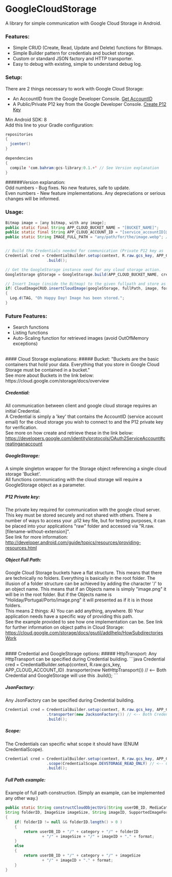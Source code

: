 # GoogleCloudStorage

A library for simple communication with Google Cloud Storage in Android.

### Features:
- Simple CRUD (Create, Read, Update and Delete) functions for Bitmaps.
- Simple Builder pattern for credentials and bucket storage.
- Custom or standard JSON factory and HTTP transporter.
- Easy to debug with existing, simple to understand debug log.

### Setup:
There are 2 things necessary to work with Google Cloud Storage:
- An AccountID from the Google Developer Console. [Get AccountID](https://developers.google.com/identity/protocols/OAuth2ServiceAccount#creatinganaccount)
- A Public/Private P12 key from the Google Developer Console. [Create P12 Key](https://cloud.google.com/storage/docs/authentication?hl=en#generating-a-private-key)


Min Android SDK: 8<br>
Add this line to your Gradle configuration:
```java
repositories 
{
  jcenter()
}
    
dependencies 
{
  compile 'com.bahram:gcs-library:0.1.+' // See Version explanation
}
```

######Version explanation:<br>
Odd numbers  - Bug fixes. No new features, safe to update.<br>
Even numbers - New feature implementations. Any depreciations or serious changes will be informed.<br>

### Usage:
```java
Bitmap image = [any bitmap, with any image];
public static final String APP_CLOUD_BUCKET_NAME = "[BUCKET_NAME]";
public static final String APP_CLOUD_ACCOUNT_ID = "[service_accountID]@developer.gserviceaccount.com";
public static String IMAGE_FULL_PATH = "any/path/for/the/image.webp"; // See Object Full Path explanation.


// Build the Credentials needed for communication (Private P12 key as 'R.raw.gcs_key").
Credential cred = CredentialBuilder.setup(context, R.raw.gcs_key, APP_CLOUD_ACCOUNT_ID)
                  .build();

// Get the GoogleStorage instance need for any cloud storage action.
GoogleStorage gStorage = GoogleStorage.build(APP_CLOUD_BUCKET_NAME, cred);

// Insert Image (inside the Bitmap) to the given fullpath and store as given format.
if( CloudImageCRUD.insertCloudImage(googleStorage, fullPath, image, format) )
{
  Log.d(TAG, "Oh Happy Day! Image has been stored.";
}
```



### Future Features:
- Search functions
- Listing functions
- Auto-Scaling function for retrieved images (avoid OutOfMemory exceptions)

<br>
#### Cloud Storage explanations:
##### Bucket:
"Buckets are the basic containers that hold your data. Everything that you store in Google Cloud Storage must be contained in a bucket."<br>
See more about Buckets in the link below:<br>
https://cloud.google.com/storage/docs/overview


##### Credential:
All communication between client and google cloud storage requires an initial Credential.<br>
A Credential is simply a 'key' that contains the AccountID (service account email) for the cloud storage you wish to connect to and the P12 private key for verification.<br>
See more on how create and retrieve these in the link below:<br>
https://developers.google.com/identity/protocols/OAuth2ServiceAccount#creatinganaccount

##### GoogleStorage:
A simple singleton wrapper for the Storage object referencing a single cloud storage 'Bucket'.<br>
All functions communicating with the cloud storage will require a GoogleStorage object as a parameter.

##### P12 Private key:
The private key required for communication with the google cloud server. This key must be stored securely and not shared with others. There a number of ways to access your .p12 key file, but for testing purposes, it can be placed into your applications "raw" folder and accessed via "R.raw.[filename-without-extension]".<br>
See link for more information:<br>
http://developer.android.com/guide/topics/resources/providing-resources.html

##### Object Full Path:
Google Cloud Storage buckets have a flat structure. This means that there are technically no folders. Everything is basically in the root folder. The illusion of a folder structure can be achieved by adding the character '/' to an object name. This means that if an Objects name is simply "image.png" it will be in the root folder. But if the Objects name is "Holiday/Portugal/Porto/image.png" it will presented as if it is in those folders.<br>
This means 2 things:
A) You can add anything, anywhere. B) Your application needs have a specific way of providing this path.<br>
See the example provided to see how one implementation can be.
See link for further information on object paths in Cloud Storage:<br>
https://cloud.google.com/storage/docs/gsutil/addlhelp/HowSubdirectoriesWork

<br>
#### Credential and GoogleStorage options:
##### HttpTransport: 
Any HttpTransport can be specified during Credential building.
```java
Credential cred = CredentialBuilder.setup(context, R.raw.gcs_key, APP_CLOUD_ACCOUNT_ID)
                  .transporter(new NetHttpTransport()) // <-- Both Credential and GoogleStorage will use this
                  .build();
```

##### JsonFactory: 
Any JsonFactory can be specified during Credential building.
```java
Credential cred = CredentialBuilder.setup(context, R.raw.gcs_key, APP_CLOUD_ACCOUNT_ID)
                  .transporter(new JacksonFactory()) // <-- Both Credential and GoogleStorage will use this
                  .build();
```

##### Scope: 
The Credentials can specific what scope it should have (ENUM CredentialScope).
```java
Credential cred = CredentialBuilder.setup(context, R.raw.gcs_key, APP_CLOUD_ACCOUNT_ID)
                  .scope(CredentialScope.DEVSTORAGE_READ_ONLY) // <-- Credential will use this
                  .build();
```


##### Full Path example: 
Example of full path construction. (Simply an example, can be implemented any other way.)
```java
public static String constructCloudObjectUri(String userDB_ID, MediaCategory category,
String folderID, ImageSize imageSize, String imageID, SupportedImageFormats format)
{
    if( folderID != null && folderID.length() > 0 )
    {
        return userDB_ID + "/" + category + "/" + folderID 
                + "/" + imageSize + "/" + imageID + "." + format;
    }
    else
    {
        return userDB_ID + "/" + category + "/" + imageSize 
                + "/" + imageID + "." + format;
    }
}
```
